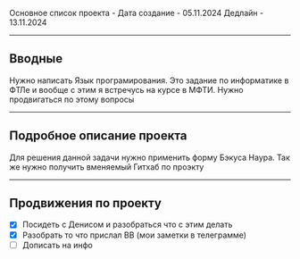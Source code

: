 Основное список проекта - 
Дата создание - 05.11.2024
Дедлайн - 13.11.2024

---
## Вводные

Нужно написать Язык програмирования. Это задание по информатике в ФТЛе и вообще с этим я встречусь на курсе в МФТИ. Нужно продвигаться по этому вопросы

---
## Подробное описание проекта

Для решения данной задачи нужно применить форму Бэкуса Наура. Так же нужно получить вменяемый Гитхаб по проэкту

---
## Продвижения по проекту

- [x]  Посидеть с Денисом и разобраться что с этим делать
- [x]  Разобрать то что прислал ВВ (мои заметки в телеграмме)
- [ ] Дописать на инфо
